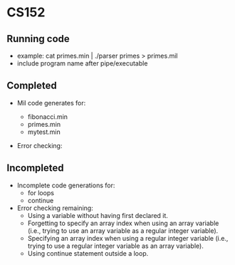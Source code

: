 # CS152
## Running code
- example: cat primes.min | ./parser primes > primes.mil
- include program name after pipe/executable 

## Completed
- Mil code generates for:
  - fibonacci.min
  - primes.min
  - mytest.min

- Error checking:

## Incompleted
- Incomplete code generations for:
  - for loops
  - continue
- Error checking remaining:
  - Using a variable without having first declared it.
  - Forgetting to specify an array index when using an array variable (i.e., trying to use an array variable as a regular integer variable).
  - Specifying an array index when using a regular integer variable (i.e., trying to use a regular integer variable as an array variable).
  - Using continue statement outside a loop.
